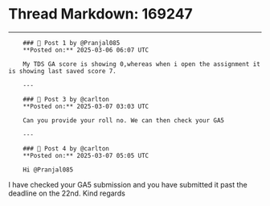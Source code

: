 # Thread Markdown: 169247

---

        ### 💬 Post 1 by @Pranjal085  
        **Posted on:** 2025-03-06 06:07 UTC  

        My TDS GA score is showing 0,whereas when i open the assignment it is showing last saved score 7.

        ---

        ### 💬 Post 3 by @carlton  
        **Posted on:** 2025-03-07 03:03 UTC  

        Can you provide your roll no. We can then check your GA5

        ---

        ### 💬 Post 4 by @carlton  
        **Posted on:** 2025-03-07 05:05 UTC  

        Hi @Pranjal085
I have checked your GA5 submission and you have submitted it past the deadline on the 22nd.
Kind regards

        